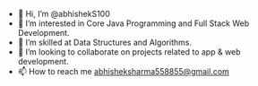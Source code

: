 - 👋 Hi, I’m @abhishekS100
- 👀 I’m interested in Core Java Programming and Full Stack Web Development.
- 🌱 I’m skilled at Data Structures and Algorithms.
- 💞️ I’m looking to collaborate on projects related to app & web development.
- 📫 How to reach me abhisheksharma558855@gmail.com

<!---
abhishekS100/abhishekS100 is a ✨ special ✨ repository because its `README.md` (this file) appears on your GitHub profile.
You can click the Preview link to take a look at your changes.
--->
